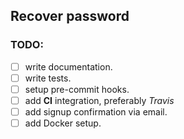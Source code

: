 ## Recover password

### TODO:
- [ ] write documentation.
- [ ] write tests.
- [ ] setup pre-commit hooks.
- [ ] add **CI** integration, preferably _Travis_
- [ ] add signup confirmation via email.
- [ ] add Docker setup.